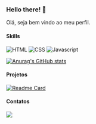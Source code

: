 ### Hello there! 👋

Olá, seja bem vindo ao meu perfil.

#### Skills
![HTML](https://img.shields.io/badge/HTML5-E34F26?style=for-the-badge&logo=html5&logoColor=white)
![CSS](https://img.shields.io/badge/CSS3-1572B6?style=for-the-badge&logo=css3&logoColor=white)
![Javascript](https://img.shields.io/badge/JavaScript-323330?style=for-the-badge&logo=javascript&logoColor=F7DF1E)

[![Anurag's GitHub stats](https://github-readme-stats.vercel.app/api?username=MarceloSardo&theme=nightowl&show_icons=true)](https://github.com/anuraghazra/github-readme-stats)

#### Projetos
[![Readme Card](https://github-readme-stats.vercel.app/api/pin/?username=MarceloSardo&repo=devweek.github.io&theme=nightowl&show_icons=true)](https://github.com/MarceloSardo/devweek.github.io)


#### Contatos
[<img src= 'https://img.shields.io/badge/LinkedIn-0077B5?style=for-the-badge&logo=linkedin&logoColor=white'>](linkedin.com/in/marcelo-lopes)
